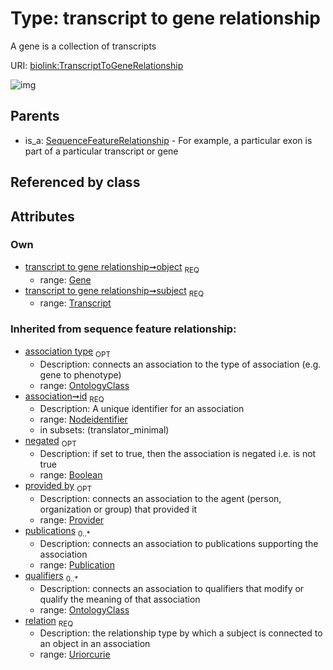 
# Type: transcript to gene relationship


A gene is a collection of transcripts

URI: [biolink:TranscriptToGeneRelationship](https://w3id.org/biolink/vocab/TranscriptToGeneRelationship)


![img](http://yuml.me/diagram/nofunky;dir:TB/class/[Gene]<object%201..1-%20[TranscriptToGeneRelationship&#124;relation(i):uriorcurie;id(i):nodeidentifier;negated(i):boolean%20%3F],[Transcript]<subject%201..1-%20[TranscriptToGeneRelationship],[SequenceFeatureRelationship]^-[TranscriptToGeneRelationship],[Transcript],[SequenceFeatureRelationship],[Publication],[Provider],[OntologyClass],[Gene])

## Parents

 *  is_a: [SequenceFeatureRelationship](SequenceFeatureRelationship.md) - For example, a particular exon is part of a particular transcript or gene

## Referenced by class


## Attributes


### Own

 * [transcript to gene relationship➞object](transcript_to_gene_relationship_object.md)  <sub>REQ</sub>
    * range: [Gene](Gene.md)
 * [transcript to gene relationship➞subject](transcript_to_gene_relationship_subject.md)  <sub>REQ</sub>
    * range: [Transcript](Transcript.md)

### Inherited from sequence feature relationship:

 * [association type](association_type.md)  <sub>OPT</sub>
    * Description: connects an association to the type of association (e.g. gene to phenotype)
    * range: [OntologyClass](OntologyClass.md)
 * [association➞id](association_id.md)  <sub>REQ</sub>
    * Description: A unique identifier for an association
    * range: [Nodeidentifier](types/Nodeidentifier.md)
    * in subsets: (translator_minimal)
 * [negated](negated.md)  <sub>OPT</sub>
    * Description: if set to true, then the association is negated i.e. is not true
    * range: [Boolean](types/Boolean.md)
 * [provided by](provided_by.md)  <sub>OPT</sub>
    * Description: connects an association to the agent (person, organization or group) that provided it
    * range: [Provider](Provider.md)
 * [publications](publications.md)  <sub>0..*</sub>
    * Description: connects an association to publications supporting the association
    * range: [Publication](Publication.md)
 * [qualifiers](qualifiers.md)  <sub>0..*</sub>
    * Description: connects an association to qualifiers that modify or qualify the meaning of that association
    * range: [OntologyClass](OntologyClass.md)
 * [relation](relation.md)  <sub>REQ</sub>
    * Description: the relationship type by which a subject is connected to an object in an association
    * range: [Uriorcurie](types/Uriorcurie.md)
